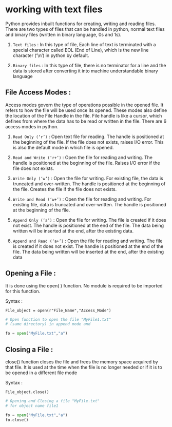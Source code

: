 # working with text files 
Python provides inbuilt functions for creating, writing and reading files. There are two types of files that can be handled in python, normal text files and binary files (written in binary language, 0s and 1s).

1. `Text files` : In this type of file, Each line of text is terminated with a special character called EOL (End of Line), which is the new line character (‘\n’) in python by default.

2. `Binary files` : In this type of file, there is no terminator for a line and the data is stored after converting it into machine understandable binary language

## File Access Modes :

Access modes govern the type of operations possible in the opened file. It refers to how the file will be used once its opened. These modes also define the location of the File Handle in the file. File handle is like a cursor, which defines from where the data has to be read or written in the file. There are 6 access modes in python.

1. `Read Only (‘r’)` : Open text file for reading. The handle is positioned at the beginning of the file. If the file does not exists, raises I/O error. This is also the default mode in which file is opened.

2. `Read and Write (‘r+’)` : Open the file for reading and writing. The handle is positioned at the beginning of the file. Raises I/O error if the file does not exists.
3. `Write Only (‘w’)` : Open the file for writing. For existing file, the data is truncated and over-written. The handle is positioned at the beginning of the file. Creates the file if the file does not exists.

4. `Write and Read (‘w+’)` : Open the file for reading and writing. For existing file, data is truncated and over-written. The handle is positioned at the beginning of the file.

5. `Append Only (‘a’)` : Open the file for writing. The file is created if it does not exist. The handle is positioned at the end of the file. The data being written will be inserted at the end, after the existing data.

6. `Append and Read (‘a+’)` : Open the file for reading and writing. The file is created if it does not exist. The handle is positioned at the end of the file. The data being written will be inserted at the end, after the existing data

**Opening a File :**
---

It is done using the open( ) function. No module is required to be imported for this function.

Syntax : 

`File_object = open(r"File_Name","Access_Mode")`


```py
# Open function to open the file "MyFile1.txt" 
# (same directory) in append mode and

fo = open("MyFile.txt","a")
```

**Closing a File :**
---

close() function closes the file and frees the memory space acquired by that file. It is used at the time when the file is no longer needed or if it is to be opened in a different file mode

Syntax :

`File_object.close()`

```py
# Opening and Closing a file "MyFile.txt"
# for object name file1

fo = open("MyFile.txt","a")
fo.close()
```